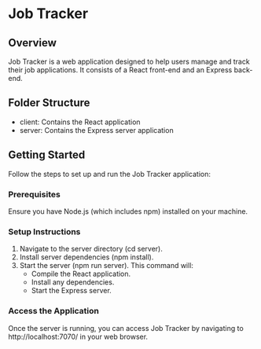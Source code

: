 # Job Tracker

## Overview
Job Tracker is a web application designed to help users manage and track their job applications. It consists of a React front-end and an Express back-end.

## Folder Structure
- client: Contains the React application
- server: Contains the Express server application

## Getting Started
Follow the steps to set up and run the Job Tracker application:

### Prerequisites
Ensure you have Node.js (which includes npm) installed on your machine.

### Setup Instructions
1. Navigate to the server directory (cd server).
2. Install server dependencies (npm install).
3. Start the server (npm run server). This command will:
    - Compile the React application.
    - Install any dependencies.
    - Start the Express server.

### Access the Application
Once the server is running, you can access Job Tracker by navigating to http://localhost:7070/ in your web browser.